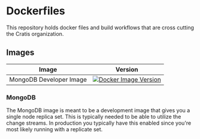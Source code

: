 # Dockerfiles

This repository holds docker files and build workflows that are cross cutting the Cratis organization.

## Images

| Image | Version |
| ----- | ------- |
| MongoDB Developer Image | [![Docker Image Version](https://img.shields.io/docker/v/cratis/mongodb?label=MongoDB&logo=docker&sort=semver)](https://hub.docker.com/r/cratis/mongodb) |

### MongoDB

The MongoDB image is meant to be a development image that gives you a single node replica set.
This is typically needed to be able to utilize the change streams.
In production you typically have this enabled since you're most likely running with a replicate set.
